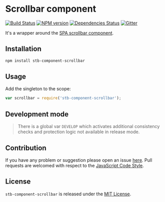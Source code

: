 Scrollbar component
===================

[![Build Status](https://img.shields.io/travis/stbsdk/component-scrollbar.svg?style=flat-square)](https://travis-ci.org/stbsdk/component-scrollbar)
[![NPM version](https://img.shields.io/npm/v/stb-component-scrollbar.svg?style=flat-square)](https://www.npmjs.com/package/stb-component-scrollbar)
[![Dependencies Status](https://img.shields.io/david/stbsdk/component-scrollbar.svg?style=flat-square)](https://david-dm.org/stbsdk/component-scrollbar)
[![Gitter](https://img.shields.io/badge/gitter-join%20chat-blue.svg?style=flat-square)](https://gitter.im/DarkPark/stbsdk)


It's a wrapper around the [SPA scrollbar component](https://github.com/spasdk/component-scrollbar).


## Installation ##

```bash
npm install stb-component-scrollbar
```


## Usage ##

Add the singleton to the scope:

```js
var scrollbar = require('stb-component-scrollbar');
```


## Development mode ##

> There is a global var `DEVELOP` which activates additional consistency checks and protection logic not available in release mode.


## Contribution ##

If you have any problem or suggestion please open an issue [here](https://github.com/stbsdk/component-scrollbar/issues).
Pull requests are welcomed with respect to the [JavaScript Code Style](https://github.com/DarkPark/jscs).


## License ##

`stb-component-scrollbar` is released under the [MIT License](license.md).
